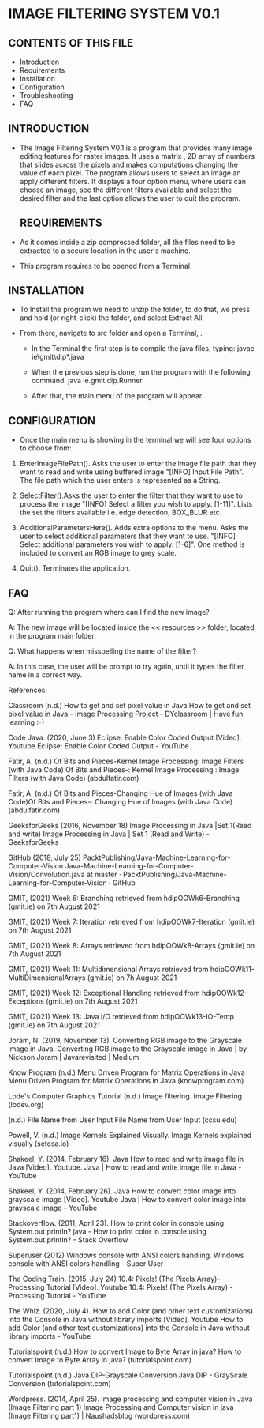 # IMAGE FILTERING SYSTEM V0.1

## CONTENTS OF THIS FILE
   
* Introduction
* Requirements
* Installation
* Configuration
* Troubleshooting
* FAQ

## INTRODUCTION

* The Image Filtering System V0.1 is a program that provides many image editing features for raster images.
  It uses a matrix , 2D array of numbers that slides across the pixels and makes computations changing the value of each pixel.
  The program allows users to select an image an apply different filters. It displays a four option menu, where users can choose an image, 
  see the different filters available and select the desired filter and the last option allows the user to quit the program.
  
  ## REQUIREMENTS

* As it comes inside a zip compressed folder, all the files need to be extracted to a secure location in the user's machine.

* This program requires to be opened from a Terminal.

## INSTALLATION
 
* To Install the program we need to unzip the folder, to do that, we press and hold (or right-click) the folder, 
  and select Extract All.

* From there, navigate to src folder and open a Terminal, .

  	- In the Terminal the first step is to compile the java files, typing: javac ie\gmit\dip\*.java

 	- When the previous step is done, run the program with the following command: java ie.gmit.dip.Runner

	- After that, the main menu of the program will appear.

## CONFIGURATION
 
* Once the main menu is showing in the terminal we will see four options to choose from:

1) EnterImageFilePath(). Asks the user to enter the image file path that they want to read and write using buffered image "[INFO] Input File Path". The file path which the user enters is represented as a String. 

2) SelectFilter().Asks the user to enter the filter that they want to use to process the image "[INFO] Select a filter you wish to apply. [1-11]". Lists the set the filters available i.e. edge detection, BOX_BLUR etc.

3) AdditionalParametersHere(). Adds extra options to the menu. Asks the user to select additional parameters that they want to use. "[INFO] Select additional parameters you wish to apply. [1-6]". One method is included to convert an RGB image to grey scale.

4) Quit(). Terminates the application. 

## FAQ

Q: After running the program where can I find the new image?

A: The new image will be located inside the << resources >> folder, located in the program main folder.

Q: What happens when misspelling the name of the filter?

A: In this case, the user will be prompt to try again, until it types the filter name in a correct way.

References:

Classroom (n.d.) How to get and set pixel value in Java How to get and set pixel value in Java - Image Processing Project - DYclassroom | Have fun learning :-)

Code Java. (2020, June 3) Eclipse: Enable Color Coded Output [Video]. Youtube Eclipse: Enable Color Coded Output - YouTube

Fatir, A. (n.d.) Of Bits and Pieces-Kernel Image Processing: Image Filters (with Java Code) Of Bits and Pieces-: Kernel Image Processing : Image Filters (with Java Code) (abdulfatir.com)

Fatir, A. (n.d.) Of Bits and Pieces-Changing Hue of Images (with Java Code)Of Bits and Pieces-: Changing Hue of Images (with Java Code) (abdulfatir.com)

GeeksforGeeks (2016, November 18) Image Processing in Java |Set 1(Read and write) Image Processing in Java | Set 1 (Read and Write) - GeeksforGeeks

GitHub (2018, July 25) PacktPublishing/Java-Machine-Learning-for-Computer-Vision Java-Machine-Learning-for-Computer-Vision/Convolution.java at master · PacktPublishing/Java-Machine-Learning-for-Computer-Vision · GitHub

GMIT, (2021) Week 6: Branching retrieved from hdipOOWk6-Branching (gmit.ie) on 7th August 2021

GMIT, (2021) Week 7: Iteration retrieved from hdipOOWk7-Iteration (gmit.ie) on 7th August 2021

GMIT, (2021) Week 8: Arrays retrieved from hdipOOWk8-Arrays (gmit.ie) on 7th August 2021

GMIT, (2021) Week 11: Multidimensional Arrays retrieved from hdipOOWk11-MultiDimensionalArrays (gmit.ie) on 7h August 2021

GMIT, (2021) Week 12: Exceptional Handling retrieved from hdipOOWk12-Exceptions (gmit.ie) on 7th August 2021

GMIT, (2021) Week 13: Java I/O retrieved from hdipOOWk13-IO-Temp (gmit.ie) on 7th August 2021

Joram, N. (2019, November 13). Converting RGB image to the Grayscale image in Java. Converting RGB image to the Grayscale image in Java | by Nickson Joram | Javarevisited | Medium

Know Program (n.d.) Menu Driven Program for Matrix Operations in Java Menu Driven Program for Matrix Operations in Java (knowprogram.com)

Lode's Computer Graphics Tutorial (n.d.) Image filtering.  Image Filtering (lodev.org)

(n.d.) File Name from User Input File Name from User Input (ccsu.edu)

Powell, V. (n.d.) Image Kernels Explained Visually. Image Kernels explained visually (setosa.io)

Shakeel, Y. (2014, February 16). Java How to read and write image file in Java [Video]. Youtube. Java | How to read and write image file in Java - YouTube

Shakeel, Y. (2014, February 26). Java How to convert color image into grayscale image [Video]. Youtube Java | How to convert color image into grayscale image - YouTube

Stackoverflow. (2011, April 23). How to print color in console using System.out.println? java - How to print color in console using System.out.println? - Stack Overflow

Superuser (2012) Windows console with ANSI colors handling. Windows console with ANSI colors handling - Super User

The Coding Train. (2015, July 24) 10.4: Pixels! (The Pixels Array)- Processing Tutorial [Video]. Youtube 10.4: Pixels! (The Pixels Array) - Processing Tutorial - YouTube

The Whiz. (2020, July 4). How to add Color (and other text customizations) into the Console in Java without library imports [Video]. Youtube  How to add Color (and other text customizations) into the Console in Java without library imports - YouTube

Tutorialspoint (n.d.) How to convert Image to Byte Array in java? How to convert Image to Byte Array in java? (tutorialspoint.com)

Tutorialspoint (n.d.) Java DIP-Grayscale Conversion Java DIP - GrayScale Conversion (tutorialspoint.com)

Wordpress. (2014, April 25). Image processing and computer vision in Java (Image Filtering part 1) Image Processing and Computer vision in java (Image Filtering part1) | Naushadsblog (wordpress.com)
